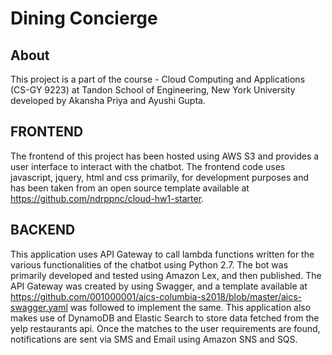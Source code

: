 # Dining Concierge #

## About ##

This project is a part of the course - Cloud Computing and Applications (CS-GY 9223) at Tandon School of Engineering,  New York University developed by Akansha Priya and Ayushi Gupta.

## FRONTEND ##

The frontend of this project has been hosted using AWS S3 and provides a user interface to interact with the chatbot. The frontend code uses javascript, jquery, html and css primarily, for development purposes and has been taken from an open source template available at https://github.com/ndrppnc/cloud-hw1-starter.

## BACKEND ##

This application uses API Gateway to call lambda functions written for the various functionalities of the chatbot using Python 2.7. The bot was primarily developed and tested using Amazon Lex, and then published. The API Gateway was created by using Swagger, and a template available at https://github.com/001000001/aics-columbia-s2018/blob/master/aics-swagger.yaml was followed to implement the same. This application also makes use of DynamoDB and Elastic Search to store data fetched from the yelp restaurants api. Once the matches to the user requirements are found, notifications are sent via SMS and Email using Amazon SNS and SQS.

